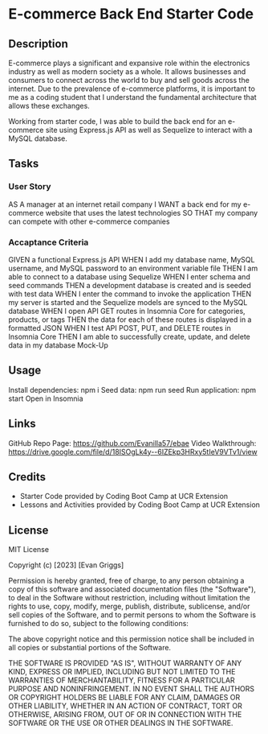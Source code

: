 # E-commerce Back End Starter Code


## Description

E-commerce plays a significant and expansive role within the electronics industry as well as modern society as a whole. It allows businesses and consumers to connect across the world to buy and sell goods across the internet. Due to the prevalence of e-commerce platforms, it is important to me as a coding student that I understand the fundamental architecture that allows these exchanges.

Working from starter code, I was able to build the back end for an e-commerce site using Express.js API as well as Sequelize to interact with a MySQL database.

## Tasks 

### User Story
AS A manager at an internet retail company
I WANT a back end for my e-commerce website that uses the latest technologies
SO THAT my company can compete with other e-commerce companies

### Accaptance Criteria
GIVEN a functional Express.js API
WHEN I add my database name, MySQL username, and MySQL password to an environment variable file
THEN I am able to connect to a database using Sequelize
WHEN I enter schema and seed commands
THEN a development database is created and is seeded with test data
WHEN I enter the command to invoke the application
THEN my server is started and the Sequelize models are synced to the MySQL database
WHEN I open API GET routes in Insomnia Core for categories, products, or tags
THEN the data for each of these routes is displayed in a formatted JSON
WHEN I test API POST, PUT, and DELETE routes in Insomnia Core
THEN I am able to successfully create, update, and delete data in my database
Mock-Up

## Usage

Install dependencies: npm i
Seed data: npm run seed
Run application: npm start
Open in Insomnia

## Links
GitHub Repo Page: https://github.com/Evanilla57/ebae
Video Walkthrough: https://drive.google.com/file/d/18ISOgLk4y--6IZEkp3HRxy5tIeV9VTv1/view

## Credits

- Starter Code provided by Coding Boot Camp at UCR Extension
- Lessons and Activities provided by Coding Boot Camp at UCR Extension

## License

MIT License

Copyright (c) [2023] [Evan Griggs]

Permission is hereby granted, free of charge, to any person obtaining a copy
of this software and associated documentation files (the "Software"), to deal
in the Software without restriction, including without limitation the rights
to use, copy, modify, merge, publish, distribute, sublicense, and/or sell
copies of the Software, and to permit persons to whom the Software is
furnished to do so, subject to the following conditions:

The above copyright notice and this permission notice shall be included in all
copies or substantial portions of the Software.

THE SOFTWARE IS PROVIDED "AS IS", WITHOUT WARRANTY OF ANY KIND, EXPRESS OR
IMPLIED, INCLUDING BUT NOT LIMITED TO THE WARRANTIES OF MERCHANTABILITY,
FITNESS FOR A PARTICULAR PURPOSE AND NONINFRINGEMENT. IN NO EVENT SHALL THE
AUTHORS OR COPYRIGHT HOLDERS BE LIABLE FOR ANY CLAIM, DAMAGES OR OTHER
LIABILITY, WHETHER IN AN ACTION OF CONTRACT, TORT OR OTHERWISE, ARISING FROM,
OUT OF OR IN CONNECTION WITH THE SOFTWARE OR THE USE OR OTHER DEALINGS IN THE
SOFTWARE.